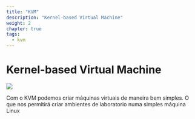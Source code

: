 ```yaml
---
title: "KVM"
description: "Kernel-based Virtual Machine"
weight: 2
chapter: true
tags:
  - kvm
---
```


# Kernel-based Virtual Machine

![](https://i.pinimg.com/originals/cd/b9/4e/cdb94e310bd6f0bb2e9433b41a9abc1c.png)


Com o KVM podemos criar máquinas virtuais de maneira bem simples. O que nos permitirá criar ambientes de laboratorio numa simples máquina Linux
